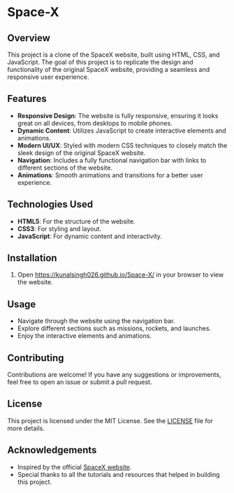 # Space-X

## Overview

This project is a clone of the SpaceX website, built using HTML, CSS, and JavaScript. The goal of this project is to replicate the design and functionality of the original SpaceX website, providing a seamless and responsive user experience.

## Features

- **Responsive Design**: The website is fully responsive, ensuring it looks great on all devices, from desktops to mobile phones.
- **Dynamic Content**: Utilizes JavaScript to create interactive elements and animations.
- **Modern UI/UX**: Styled with modern CSS techniques to closely match the sleek design of the original SpaceX website.
- **Navigation**: Includes a fully functional navigation bar with links to different sections of the website.
- **Animations**: Smooth animations and transitions for a better user experience.

## Technologies Used

- **HTML5**: For the structure of the website.
- **CSS3**: For styling and layout.
- **JavaScript**: For dynamic content and interactivity.

## Installation

1. Open https://kunalsingh026.github.io/Space-X/ in your browser to view the website.

## Usage

- Navigate through the website using the navigation bar.
- Explore different sections such as missions, rockets, and launches.
- Enjoy the interactive elements and animations.

## Contributing

Contributions are welcome! If you have any suggestions or improvements, feel free to open an issue or submit a pull request.

## License

This project is licensed under the MIT License. See the [LICENSE](LICENSE) file for more details.

## Acknowledgements

- Inspired by the official [SpaceX website](https://www.spacex.com/).
- Special thanks to all the tutorials and resources that helped in building this project.
